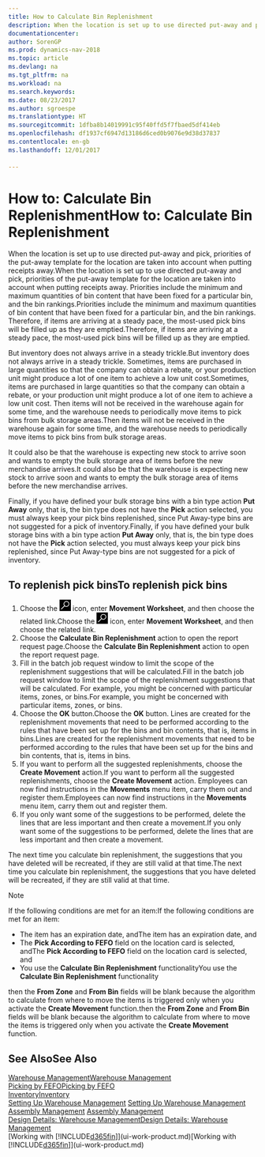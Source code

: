 ```yaml
---
title: How to Calculate Bin Replenishment
description: When the location is set up to use directed put-away and pick, priorities of the put-away template for the location are taken into account when putting receipts away.
documentationcenter: 
author: SorenGP
ms.prod: dynamics-nav-2018
ms.topic: article
ms.devlang: na
ms.tgt_pltfrm: na
ms.workload: na
ms.search.keywords: 
ms.date: 08/23/2017
ms.author: sgroespe
ms.translationtype: HT
ms.sourcegitcommit: 1dfba8b14019991c95f40ffd5f7fbaed5df414eb
ms.openlocfilehash: df1937cf6947d13186d6ced0b9076e9d38d37837
ms.contentlocale: en-gb
ms.lasthandoff: 12/01/2017

---
```

# <a name="how-to-calculate-bin-replenishment"></a><span data-ttu-id="76cf4-103">How to: Calculate Bin Replenishment</span><span class="sxs-lookup"><span data-stu-id="76cf4-103">How to: Calculate Bin Replenishment</span></span>
<span data-ttu-id="76cf4-104">When the location is set up to use directed put-away and pick, priorities of the put-away template for the location are taken into account when putting receipts away.</span><span class="sxs-lookup"><span data-stu-id="76cf4-104">When the location is set up to use directed put-away and pick, priorities of the put-away template for the location are taken into account when putting receipts away.</span></span> <span data-ttu-id="76cf4-105">Priorities include the minimum and maximum quantities of bin content that have been fixed for a particular bin, and the bin rankings.</span><span class="sxs-lookup"><span data-stu-id="76cf4-105">Priorities include the minimum and maximum quantities of bin content that have been fixed for a particular bin, and the bin rankings.</span></span> <span data-ttu-id="76cf4-106">Therefore, if items are arriving at a steady pace, the most-used pick bins will be filled up as they are emptied.</span><span class="sxs-lookup"><span data-stu-id="76cf4-106">Therefore, if items are arriving at a steady pace, the most-used pick bins will be filled up as they are emptied.</span></span>  

<span data-ttu-id="76cf4-107">But inventory does not always arrive in a steady trickle.</span><span class="sxs-lookup"><span data-stu-id="76cf4-107">But inventory does not always arrive in a steady trickle.</span></span> <span data-ttu-id="76cf4-108">Sometimes, items are purchased in large quantities so that the company can obtain a rebate, or your production unit might produce a lot of one item to achieve a low unit cost.</span><span class="sxs-lookup"><span data-stu-id="76cf4-108">Sometimes, items are purchased in large quantities so that the company can obtain a rebate, or your production unit might produce a lot of one item to achieve a low unit cost.</span></span> <span data-ttu-id="76cf4-109">Then items will not be received in the warehouse again for some time, and the warehouse needs to periodically move items to pick bins from bulk storage areas.</span><span class="sxs-lookup"><span data-stu-id="76cf4-109">Then items will not be received in the warehouse again for some time, and the warehouse needs to periodically move items to pick bins from bulk storage areas.</span></span>  

<span data-ttu-id="76cf4-110">It could also be that the warehouse is expecting new stock to arrive soon and wants to empty the bulk storage area of items before the new merchandise arrives.</span><span class="sxs-lookup"><span data-stu-id="76cf4-110">It could also be that the warehouse is expecting new stock to arrive soon and wants to empty the bulk storage area of items before the new merchandise arrives.</span></span>  

<span data-ttu-id="76cf4-111">Finally, if you have defined your bulk storage bins with a bin type action **Put Away** only, that is, the bin type does not have the **Pick** action selected, you must always keep your pick bins replenished, since Put Away-type bins are not suggested for a pick of inventory.</span><span class="sxs-lookup"><span data-stu-id="76cf4-111">Finally, if you have defined your bulk storage bins with a bin type action **Put Away** only, that is, the bin type does not have the **Pick** action selected, you must always keep your pick bins replenished, since Put Away-type bins are not suggested for a pick of inventory.</span></span>  

## <a name="to-replenish-pick-bins"></a><span data-ttu-id="76cf4-112">To replenish pick bins</span><span class="sxs-lookup"><span data-stu-id="76cf4-112">To replenish pick bins</span></span>  
1.  <span data-ttu-id="76cf4-113">Choose the ![Search for Page or Report](media/ui-search/search_small.png "Search for Page or Report icon") icon, enter **Movement Worksheet**, and then choose the related link.</span><span class="sxs-lookup"><span data-stu-id="76cf4-113">Choose the ![Search for Page or Report](media/ui-search/search_small.png "Search for Page or Report icon") icon, enter **Movement Worksheet**, and then choose the related link.</span></span>  
2.  <span data-ttu-id="76cf4-114">Choose the **Calculate Bin Replenishment** action to open the report request page.</span><span class="sxs-lookup"><span data-stu-id="76cf4-114">Choose the **Calculate Bin Replenishment** action to open the report request page.</span></span>  
3.  <span data-ttu-id="76cf4-115">Fill in the batch job request window to limit the scope of the replenishment suggestions that will be calculated.</span><span class="sxs-lookup"><span data-stu-id="76cf4-115">Fill in the batch job request window to limit the scope of the replenishment suggestions that will be calculated.</span></span> <span data-ttu-id="76cf4-116">For example, you might be concerned with particular items, zones, or bins.</span><span class="sxs-lookup"><span data-stu-id="76cf4-116">For example, you might be concerned with particular items, zones, or bins.</span></span>  
4.  <span data-ttu-id="76cf4-117">Choose the **OK** button.</span><span class="sxs-lookup"><span data-stu-id="76cf4-117">Choose the **OK** button.</span></span> <span data-ttu-id="76cf4-118">Lines are created for the replenishment movements that need to be performed according to the rules that have been set up for the bins and bin contents, that is, items in bins.</span><span class="sxs-lookup"><span data-stu-id="76cf4-118">Lines are created for the replenishment movements that need to be performed according to the rules that have been set up for the bins and bin contents, that is, items in bins.</span></span>  
5.  <span data-ttu-id="76cf4-119">If you want to perform all the suggested replenishments, choose the **Create Movement** action.</span><span class="sxs-lookup"><span data-stu-id="76cf4-119">If you want to perform all the suggested replenishments, choose the **Create Movement** action.</span></span> <span data-ttu-id="76cf4-120">Employees can now find instructions in the **Movements** menu item, carry them out and register them.</span><span class="sxs-lookup"><span data-stu-id="76cf4-120">Employees can now find instructions in the **Movements** menu item, carry them out and register them.</span></span>  
6.  <span data-ttu-id="76cf4-121">If you only want some of the suggestions to be performed, delete the lines that are less important and then create a movement.</span><span class="sxs-lookup"><span data-stu-id="76cf4-121">If you only want some of the suggestions to be performed, delete the lines that are less important and then create a movement.</span></span>  

<span data-ttu-id="76cf4-122">The next time you calculate bin replenishment, the suggestions that you have deleted will be recreated, if they are still valid at that time.</span><span class="sxs-lookup"><span data-stu-id="76cf4-122">The next time you calculate bin replenishment, the suggestions that you have deleted will be recreated, if they are still valid at that time.</span></span>  

> [!NOTE]  
>  <span data-ttu-id="76cf4-123">If the following conditions are met for an item:</span><span class="sxs-lookup"><span data-stu-id="76cf4-123">If the following conditions are met for an item:</span></span>  
>   
>  -   <span data-ttu-id="76cf4-124">The item has an expiration date, and</span><span class="sxs-lookup"><span data-stu-id="76cf4-124">The item has an expiration date, and</span></span>  
> -   <span data-ttu-id="76cf4-125">The **Pick According to FEFO** field on the location card is selected, and</span><span class="sxs-lookup"><span data-stu-id="76cf4-125">The **Pick According to FEFO** field on the location card is selected, and</span></span>  
> -   <span data-ttu-id="76cf4-126">You use the **Calculate Bin Replenishment** functionality</span><span class="sxs-lookup"><span data-stu-id="76cf4-126">You use the **Calculate Bin Replenishment** functionality</span></span>  
>   
>  <span data-ttu-id="76cf4-127">then the **From Zone** and **From Bin** fields will be blank because the algorithm to calculate from where to move the items is triggered only when you activate the **Create Movement** function.</span><span class="sxs-lookup"><span data-stu-id="76cf4-127">then the **From Zone** and **From Bin** fields will be blank because the algorithm to calculate from where to move the items is triggered only when you activate the **Create Movement** function.</span></span>  

## <a name="see-also"></a><span data-ttu-id="76cf4-128">See Also</span><span class="sxs-lookup"><span data-stu-id="76cf4-128">See Also</span></span>  
[<span data-ttu-id="76cf4-129">Warehouse Management</span><span class="sxs-lookup"><span data-stu-id="76cf4-129">Warehouse Management</span></span>](warehouse-manage-warehouse.md)  
[<span data-ttu-id="76cf4-130">Picking by FEFO</span><span class="sxs-lookup"><span data-stu-id="76cf4-130">Picking by FEFO</span></span>](warehouse-picking-by-fefo.md)  
[<span data-ttu-id="76cf4-131">Inventory</span><span class="sxs-lookup"><span data-stu-id="76cf4-131">Inventory</span></span>](inventory-manage-inventory.md)  
<span data-ttu-id="76cf4-132">[Setting Up Warehouse Management](warehouse-setup-warehouse.md)   </span><span class="sxs-lookup"><span data-stu-id="76cf4-132">[Setting Up Warehouse Management](warehouse-setup-warehouse.md)   </span></span>  
<span data-ttu-id="76cf4-133">[Assembly Management](assembly-assemble-items.md)  </span><span class="sxs-lookup"><span data-stu-id="76cf4-133">[Assembly Management](assembly-assemble-items.md)  </span></span>  
[<span data-ttu-id="76cf4-134">Design Details: Warehouse Management</span><span class="sxs-lookup"><span data-stu-id="76cf4-134">Design Details: Warehouse Management</span></span>](design-details-warehouse-management.md)  
<span data-ttu-id="76cf4-135">[Working with [!INCLUDE[d365fin](includes/d365fin_md.md)]](ui-work-product.md)</span><span class="sxs-lookup"><span data-stu-id="76cf4-135">[Working with [!INCLUDE[d365fin](includes/d365fin_md.md)]](ui-work-product.md)</span></span>

